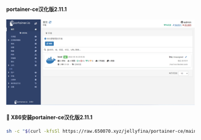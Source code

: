 #### portainer-ce汉化版2.11.1
![portainer-ce.png](image/portainer-ce.png)

#### 🚩 X86安装portainer-ce汉化版2.11.1
```sh
sh -c "$(curl -kfsSl https://raw.650070.xyz/jellyfina/portainer-ce/main/portainer-ce-x86.sh)"
```

